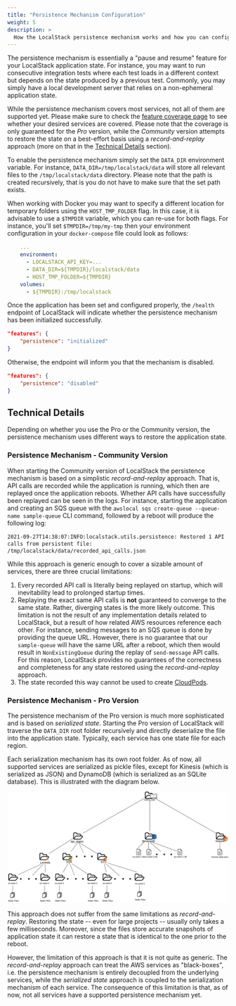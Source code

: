 ```yaml
---
title: "Persistence Mechanism Configuration"
weight: 5
description: >
  How the LocalStack persistence mechanism works and how you can configure it.
---
```


The persistence mechanism is essentially a "pause and resume" feature for your LocalStack application state.
For instance, you may want to run consecutive integration tests where each test loads in a different context but depends on the state produced by a previous test.
Commonly, you may simply have a local development server that relies on a non-ephemeral application state.

While the persistence mechanism covers most services, not all of them are supported yet.
Please make sure to check the [feature coverage page](../../local-aws-services/feature-coverage) to see whether your desired services are covered.
Please note that the coverage is only guaranteed for the _Pro_ version, while the _Community_ version attempts to restore the state on a best-effort basis using a *record-and-replay* approach (more on that in the [Technical Details](#technical-details) section).

To enable the persistence mechanism simply set the `DATA_DIR` environment variable.
For instance, `DATA_DIR=/tmp/localstack/data` will store all relevant files to the `/tmp/localstack/data` directory.
Please note that the path is created recursively, that is you do not have to make sure that the set path exists.

When working with Docker you may want to specify a different location for temporary folders using the `HOST_TMP_FOLDER` flag.
In this case, it is advisable to use a `$TMPDIR` variable, which you can re-use for both flags.
For instance, you'll set `$TMPDIR=/tmp/my-tmp` then your environment configuration in your `docker-compose` file could look as follows: 

```yaml
    ...
    environment:
      - LOCALSTACK_API_KEY=...
      - DATA_DIR=${TMPDIR}/localstack/data
      - HOST_TMP_FOLDER=${TMPDIR}
    volumes:
      - ${TMPDIR}:/tmp/localstack
```

Once the application has been set and configured properly, the `/health` endpoint of LocalStack will indicate whether the persistence mechanism has been initialized successfully.
```json
"features": {
    "persistence": "initialized"
}
```

Otherwise, the endpoint will inform you that the mechanism is disabled.

```json
"features": {
    "persistence": "disabled"
}
```

## Technical Details

Depending on whether you use the Pro or the Community version, the persistence mechanism uses different ways to restore the application state.

### Persistence Mechanism - Community Version

When starting the Community version of LocalStack the persistence mechanism is based on a simplistic *record-and-replay* approach.
That is, API calls are recorded while the application is running, which then are replayed once the application reboots.
Whether API calls have successfully been replayed can be seen in the logs.
For instance, starting the application and creating an SQS queue with the `awslocal sqs create-queue --queue-name sample-queue` CLI command, followed by a reboot will produce the following log:

```
2021-09-27T14:38:07:INFO:localstack.utils.persistence: Restored 1 API calls from persistent file: /tmp/localstack/data/recorded_api_calls.json
```

While this approach is generic enough to cover a sizable amount of services, there are three crucial limitations:

1. Every recorded API call is literally being replayed on startup, which will inevitability lead to prolonged startup times.
2. Replaying the exact same API calls is **not** guaranteed to converge to the same state.
   Rather, diverging states is the more likely outcome.
   This limitation is not the result of any implementation details related to LocalStack, but a result of how related AWS resources reference each other.
   For instance, sending messages to an SQS queue is done by providing the queue URL.
   However, there is no guarantee that our `sample-queue` will have the same URL after a reboot, which then would result in `NonExistingQueue` during the replay of `send-message` API calls.
   For this reason, LocalStack provides no guarantees of the correctness and completeness for any state restored using the *record-and-replay* approach.
3. The state recorded this way cannot be used to create [CloudPods](../../localstack-tools/cloud-pods/).

### Persistence Mechanism - Pro Version

The persistence mechanism of the Pro version is much more sophisticated and is based on *serialized state*.
Starting the Pro version of LocalStack will traverse the `DATA_DIR` root folder recursively and directly deserialize the file into the application state.
Typically, each service has one state file for each region.

Each serialization mechanism has its own root folder.
As of now, all supported services are serialized as pickle files, except for Kinesis (which is serialized as JSON) and DynamoDB (which is serialized as an SQLite database).
This is illustrated with the diagram below.

![Structure of the DATA_DIR](datadir_structure.png)

This approach does not suffer from the same limitations as *record-and-replay*.
Restoring the state -- even for large projects -- usually only takes a few milliseconds.
Moreover, since the files store accurate snapshots of application state it can restore a state that is identical to the one prior to the reboot.

However, the limitation of this approach is that it is not quite as generic.
The *record-and-replay* approach can treat the AWS services as "black-boxes", i.e. the persistence mechanism is entirely decoupled from the underlying services, while the *serialized state* approach is coupled to the serialization mechanism of each service.
The consequence of this limitation is that, as of now, not all services have a supported persistence mechanism yet.
